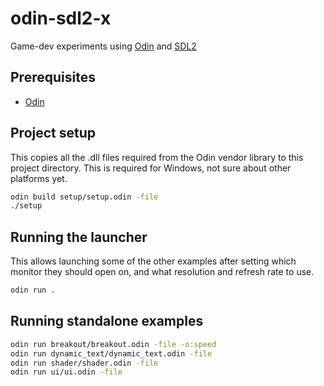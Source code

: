 # odin-sdl2-x

Game-dev experiments using [Odin](https://odin-lang.org/) and [SDL2](https://www.libsdl.org/)

## Prerequisites

- [Odin](https://odin-lang.org/)

## Project setup

This copies all the .dll files required from the Odin vendor library to this
project directory. This is required for Windows, not sure about other platforms
yet.

```sh
odin build setup/setup.odin -file
./setup
```

## Running the launcher

This allows launching some of the other examples after setting which monitor
they should open on, and what resolution and refresh rate to use.

```sh
odin run .
```

## Running standalone examples

```sh
odin run breakout/breakout.odin -file -o:speed
odin run dynamic_text/dynamic_text.odin -file
odin run shader/shader.odin -file
odin run ui/ui.odin -file
```
